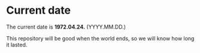 # Current date

The current date is **1972.04.24.** (YYYY.MM.DD.)

This repository will be good when the world ends, so we will know how long it lasted.
